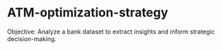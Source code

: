 # ATM-optimization-strategy
Objective: Analyze a bank dataset to extract insights and inform strategic decision-making.

